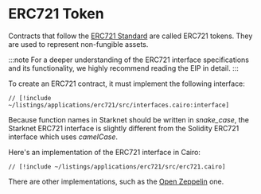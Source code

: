 # ERC721 Token

Contracts that follow the [ERC721 Standard](https://eips.ethereum.org/EIPS/eip-721) are called ERC721 tokens. They are used to represent non-fungible assets.

:::note
For a deeper understanding of the ERC721 interface specifications and its functionality, we highly recommend reading the EIP in detail.
:::

To create an ERC721 contract, it must implement the following interface:

```cairo
// [!include ~/listings/applications/erc721/src/interfaces.cairo:interface]
```

Because function names in Starknet should be written in _snake_case_, the Starknet ERC721 interface is slightly different from the Solidity ERC721 interface which uses _camelCase_.

Here's an implementation of the ERC721 interface in Cairo:

```cairo
// [!include ~/listings/applications/erc721/src/erc721.cairo]
```

There are other implementations, such as the [Open Zeppelin](https://docs.openzeppelin.com/contracts-cairo/erc721) one.
